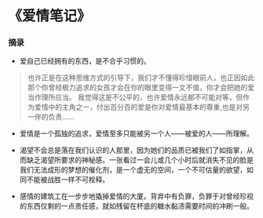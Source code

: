 
# 《爱情笔记》

### 摘录

- 爱自己已经拥有的东西，是不合乎习惯的。

> 也许正是在这种思维方式的引导下，我们才不懂得珍惜眼前人，也正因如此那个你曾经极力追求的女孩才会在你的眼里变得一文不值，你才会把她的爱当作理所应当。
> 我觉得这是不公平的，也许爱情永远都不可能对等，但作为爱情中的主角之一，付出百分百的爱是你对爱情最基本的尊重,也是对另一伴的负责……



- 爱情是一个孤独的追求，爱情至多只能被另一个人——被爱的人——所理解。

- 渴望不会总是落在我们认识的人那里，因为她们的品质已被我们了如指掌，从而缺乏渴望所要求的神秘感。一张看过一会儿或几个小时后就消失不见的脸是我们无法成形的梦想的催化剂，是一个虚无的空间，一个不可估量的欲望，如同不能被战胜一样不可栓释。

- 感情的建筑工在一步步地撬掉爱情的大厦。背弃中有负罪，负罪于对曾经珍视的东西仅剩的一点责任感，就如残留在杯底的糖水黏渍需要时间的冲刷一般。



